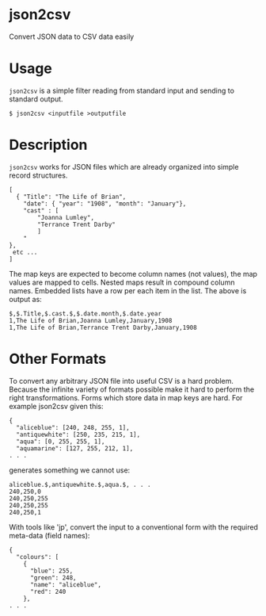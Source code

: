# json2csv

Convert JSON data to CSV data easily

# Usage

`json2csv` is a simple filter reading from standard input and sending to standard output.

```
$ json2csv <inputfile >outputfile
```

# Description

`json2csv` works for JSON files which are already organized into simple record structures.

```
[
  { "Title": "The Life of Brian",
    "date": { "year": "1908", "month": "January"},
	"cast" : [
	    "Joanna Lumley",
		"Terrance Trent Darby"
		]
	"
},
 etc ...
]
```

The map keys are expected to become column names (not values), the map values are 
mapped to cells. Nested maps result in compound column names. Embedded lists have a 
row per each item in the list. The above is output as:

```
$,$.Title,$.cast.$,$.date.month,$.date.year
1,The Life of Brian,Joanna Lumley,January,1908
1,The Life of Brian,Terrance Trent Darby,January,1908
```

# Other Formats

To convert any arbitrary JSON file into useful CSV is a hard problem. Because the infinite
variety of formats possible make it hard to perform the right transformations. Forms which 
store data in map keys are hard. For example json2csv given this: 

```
{
  "aliceblue": [240, 248, 255, 1],
  "antiquewhite": [250, 235, 215, 1],
  "aqua": [0, 255, 255, 1],
  "aquamarine": [127, 255, 212, 1],
. . .
```
generates something we cannot use:
```
aliceblue.$,antiquewhite.$,aqua.$, . . .
240,250,0
240,250,255
240,250,255
240,250,1
```
With tools like 'jp', convert the input to a conventional form with the required
meta-data (field names):
```
{
  "colours": [
    {
      "blue": 255,
      "green": 248,
      "name": "aliceblue",
      "red": 240
    },
. . .
```